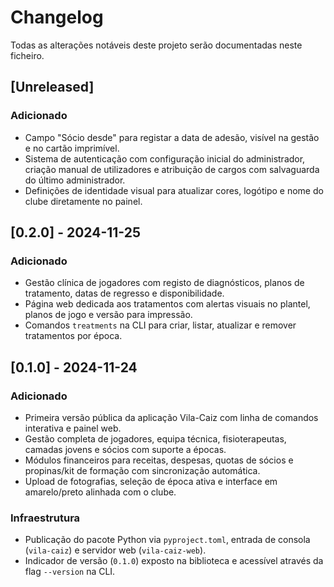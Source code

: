 # Changelog

Todas as alterações notáveis deste projeto serão documentadas neste ficheiro.

## [Unreleased]
### Adicionado
- Campo "Sócio desde" para registar a data de adesão, visível na gestão e no cartão imprimível.
- Sistema de autenticação com configuração inicial do administrador, criação manual de utilizadores e atribuição de cargos com salvaguarda do último administrador.
- Definições de identidade visual para atualizar cores, logótipo e nome do clube diretamente no painel.

## [0.2.0] - 2024-11-25
### Adicionado
- Gestão clínica de jogadores com registo de diagnósticos, planos de tratamento, datas de regresso e disponibilidade.
- Página web dedicada aos tratamentos com alertas visuais no plantel, planos de jogo e versão para impressão.
- Comandos `treatments` na CLI para criar, listar, atualizar e remover tratamentos por época.

## [0.1.0] - 2024-11-24
### Adicionado
- Primeira versão pública da aplicação Vila-Caiz com linha de comandos interativa e painel web.
- Gestão completa de jogadores, equipa técnica, fisioterapeutas, camadas jovens e sócios com suporte a épocas.
- Módulos financeiros para receitas, despesas, quotas de sócios e propinas/kit de formação com sincronização automática.
- Upload de fotografias, seleção de época ativa e interface em amarelo/preto alinhada com o clube.

### Infraestrutura
- Publicação do pacote Python via `pyproject.toml`, entrada de consola (`vila-caiz`) e servidor web (`vila-caiz-web`).
- Indicador de versão (`0.1.0`) exposto na biblioteca e acessível através da flag `--version` na CLI.
